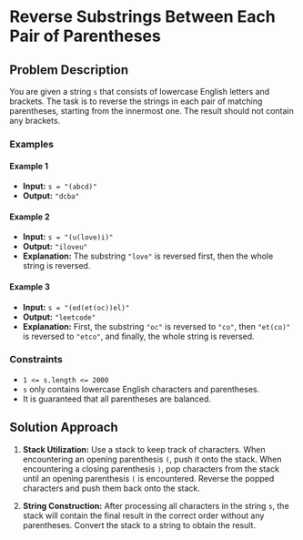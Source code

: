 # Reverse Substrings Between Each Pair of Parentheses

## Problem Description

You are given a string `s` that consists of lowercase English letters and brackets. The task is to reverse the strings in each pair of matching parentheses, starting from the innermost one. The result should not contain any brackets.

### Examples

#### Example 1
- **Input:** `s = "(abcd)"`
- **Output:** `"dcba"`

#### Example 2
- **Input:** `s = "(u(love)i)"`
- **Output:** `"iloveu"`
- **Explanation:** The substring `"love"` is reversed first, then the whole string is reversed.

#### Example 3
- **Input:** `s = "(ed(et(oc))el)"`
- **Output:** `"leetcode"`
- **Explanation:** First, the substring `"oc"` is reversed to `"co"`, then `"et(co)"` is reversed to `"etco"`, and finally, the whole string is reversed.

### Constraints

- `1 <= s.length <= 2000`
- `s` only contains lowercase English characters and parentheses.
- It is guaranteed that all parentheses are balanced.

## Solution Approach

1. **Stack Utilization:** Use a stack to keep track of characters. When encountering an opening parenthesis `(`, push it onto the stack. When encountering a closing parenthesis `)`, pop characters from the stack until an opening parenthesis `(` is encountered. Reverse the popped characters and push them back onto the stack.

2. **String Construction:** After processing all characters in the string `s`, the stack will contain the final result in the correct order without any parentheses. Convert the stack to a string to obtain the result.

